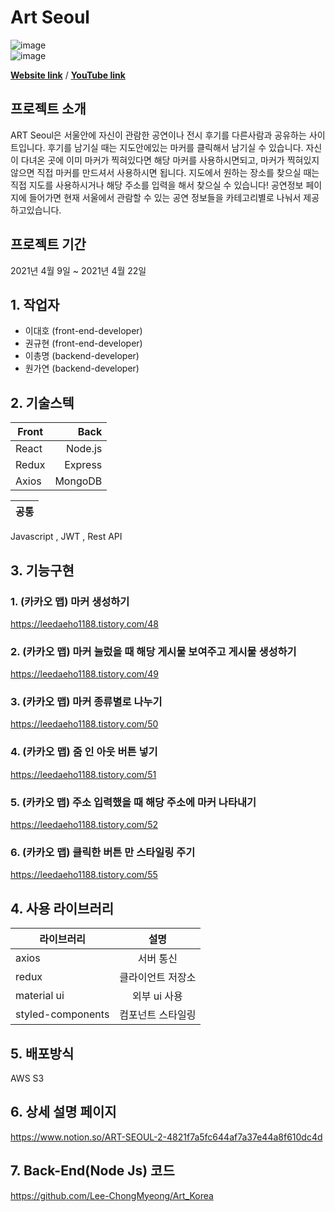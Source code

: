 # Art Seoul

![image](https://user-images.githubusercontent.com/79817676/115675644-bf48d300-a389-11eb-813d-384927d19e06.png)
<br/>
![image](https://user-images.githubusercontent.com/79817676/115675771-de476500-a389-11eb-90c5-bd65735c1ad4.png)

[**Website link**](http://artseoul.shop/) / [**YouTube link**](https://www.youtube.com/watch?v=O4OlXNPkQ_Q) 

## 프로젝트 소개
 ART Seoul은 서울안에 자신이 관람한 공연이나 전시 후기를 다른사람과 공유하는 사이트입니다. 후기를 남기실 때는 지도안에있는 마커를 클릭해서 남기실 수 있습니다. 자신이 다녀온 곳에 이미 마커가 찍혀있다면 해당 마커를 사용하시면되고, 마커가 찍혀있지 않으면 직접 마커를 만드셔서 사용하시면 됩니다. 지도에서 원하는 장소를 찾으실 때는 직접 지도를 사용하시거나 해당 주소를 입력을 해서 찾으실 수 있습니다! 공연정보 페이지에 들어가면 현재 서울에서 관람할 수 있는 공연 정보들을 카테고리별로 나눠서 제공하고있습니다.

## 프로젝트 기간
2021년 4월 9일 ~ 2021년 4월 22일

## 1. 작업자
  - 이대호 (front-end-developer)
  - 권규현 (front-end-developer)
  - 이총명 (backend-developer)
  - 원가연 (backend-developer)

## 2. 기술스텍

Front | Back
---|---:
React | Node.js
Redux | Express
Axios | MongoDB

공통|
---|
Javascript , JWT , Rest API


## 3. 기능구현 

### 1. (카카오 맵) 마커 생성하기

https://leedaeho1188.tistory.com/48

### 2. (카카오 맵) 마커 눌렀을 때 해당 게시물 보여주고 게시물 생성하기

https://leedaeho1188.tistory.com/49

### 3. (카카오 맵) 마커 종류별로 나누기

https://leedaeho1188.tistory.com/50

### 4. (카카오 맵) 줌 인 아웃 버튼 넣기

https://leedaeho1188.tistory.com/51

### 5. (카카오 맵) 주소 입력했을 때 해당 주소에 마커 나타내기

https://leedaeho1188.tistory.com/52

### 6. (카카오 맵) 클릭한 버튼 만 스타일링 주기

https://leedaeho1188.tistory.com/55

## 4. 사용 라이브러리

라이브러리 | 설명
---|:---:
axios | 서버 통신
redux | 클라이언트 저장소 
material ui | 외부 ui 사용
styled-components | 컴포넌트 스타일링



## 5. 배포방식
AWS S3

## 6. 상세 설명 페이지
https://www.notion.so/ART-SEOUL-2-4821f7a5fc644af7a37e44a8f610dc4d

## 7. Back-End(Node Js) 코드 
https://github.com/Lee-ChongMyeong/Art_Korea

